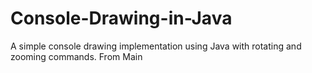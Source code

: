 # Console-Drawing-in-Java
A simple console drawing implementation using Java with rotating and zooming commands.
From Main

